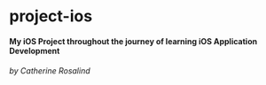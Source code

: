 # project-ios

#### My iOS Project throughout the journey of learning iOS Application Development

###### by Catherine Rosalind

